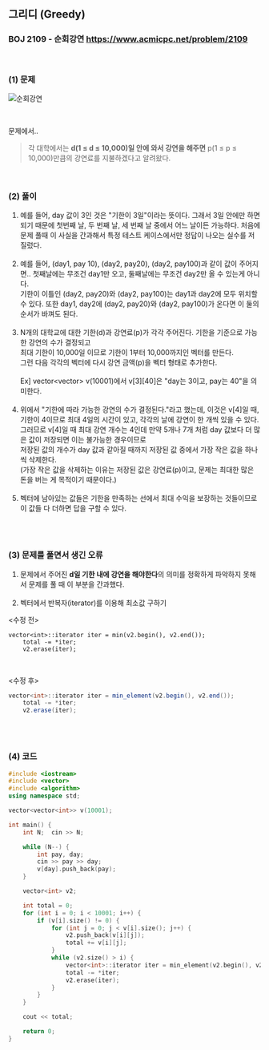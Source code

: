 ## 그리디 (Greedy) 
### BOJ 2109 - 순회강연      <https://www.acmicpc.net/problem/2109>

<br>

### (1) 문제 ###
![순회강연](https://user-images.githubusercontent.com/83392219/140550174-708fe8ca-3b88-4518-8574-b30da04d9e7e.JPG)

<br>

문제에서..<br>
> 각 대학에서는 <b>d(1 ≤ d ≤ 10,000)일 안에 와서 강연을 해주면</b> p(1 ≤ p ≤ 10,000)만큼의 강연료를 지불하겠다고 알려왔다. 

<br>

### (2) 풀이 ###
1. 예를 들어, day 값이 3인 것은 "기한이 3일"이라는 뜻이다. 그래서 3일 안에만 하면 되기 때문에 첫번째 날, 두 번째 날, 세 번째 날 중에서 어느 날이든 가능하다. 
   처음에 문제 풀때 이 사실을 간과해서 특정 테스트 케이스에서만 정답이 나오는 실수를 저질렀다.<br><br>
2. 예를 들어, (day1, pay 10), (day2, pay20), (day2, pay100)과 같이 값이 주어지면.. 
첫째날에는 무조건 day1만 오고, 둘째날에는 무조건 day2만 올 수 있는게 아니다.<br>
기한이 이틀인 (day2, pay20)와 (day2, pay100)는 day1과 day2에 모두 위치할 수 있다.
또한 day1, day2에 (day2, pay20)와 (day2, pay100)가 온다면 이 둘의 순서가 바껴도 된다.<br><br>
3. N개의 대학교에 대한 기한(d)과 강연료(p)가 각각 주어진다. 기한을 기준으로 가능한 강연의 수가 결정되고<br>
최대 기한이 10,000일 이므로 기한이 1부터 10,000까지인 벡터를 만든다.<br>
그런 다음 각각의 벡터에 다시 강연 금액(p)을 벡터 형태로 추가한다.<br><br>
Ex] vector<vector<int>> v(10001)에서 v[3][40]은 "day는 3이고, pay는 40"을 의미한다.<br><br>
4. 위에서 "기한에 따라 가능한 강연의 수가 결정된다."라고 했는데, 이것은 v[4]일 때, 기한이 4이므로 최대 4일의 시간이 있고, 각각의 날에 강연이 한 개씩 있을 수 있다.  
그러므로 v[4]일 때 최대 강연 개수는 4인데 만약 5개나 7개 처럼 day 값보다 더 많은 값이 저장되면 이는 불가능한 경우이므로  
저장된 값의 개수가 day 값과 같아질 때까지 저장된 값 중에서 가장 작은 값을 하나씩 삭제한다.  
(가장 작은 값을 삭제하는 이유는 저장된 값은 강연료(p)이고, 문제는 최대한 많은 돈을 버는 게 목적이기 때문이다.)<br><br>
5. 벡터에 남아있는 값들은 기한을 만족하는 선에서 최대 수익을 보장하는 것들이므로 이 값들 다 더하면 답을 구할 수 있다.
 

<br><br>

### (3) 문제를 풀면서 생긴 오류 ###
1. 문제에서 주어진 **d일 기한 내에 강연을 해야한다**의 의미를 정확하게 파악하지 못해서 문제를 풀 때 이 부분을 간과했다.<br><br>
2. 벡터에서 반복자(iterator)를 이용해 최소값 구하기<br>

<수정 전>
```chsarp
vector<int>::iterator iter = min(v2.begin(), v2.end());
	total -= *iter;
	v2.erase(iter);	
```
<br>	
	
<수정 후>
```csharp
vector<int>::iterator iter = min_element(v2.begin(), v2.end());
	total -= *iter;
	v2.erase(iter);
```
   
   
<br><br>
   
### (4) 코드 ###
 
```c++
#include <iostream>
#include <vector>
#include <algorithm>
using namespace std;

vector<vector<int>> v(10001);

int main() {
	int N;	cin >> N;

	while (N--) {
		int pay, day;
		cin >> pay >> day;
		v[day].push_back(pay);
	}

	vector<int> v2;

	int total = 0;
	for (int i = 0; i < 10001; i++) {
		if (v[i].size() != 0) {
			for (int j = 0; j < v[i].size(); j++) {
				v2.push_back(v[i][j]);
				total += v[i][j];
			}
			while (v2.size() > i) {
				vector<int>::iterator iter = min_element(v2.begin(), v2.end());
				total -= *iter;
				v2.erase(iter);
			}
		}
	}

	cout << total;

	return 0;
}
```
